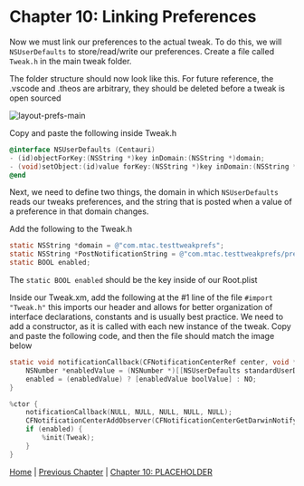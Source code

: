 # Chapter 10: Linking Preferences

Now we must link our preferences to the actual tweak. To do this, we will ```NSUserDefaults``` to store/read/write our preferences. Create a file called ```Tweak.h``` in the main tweak folder. 

The folder structure should now look like this. For future reference, the .vscode and .theos are arbitrary, they should be deleted before a tweak is open sourced

![layout-prefs-main](https://github.com/MTACS/TweakGuide/blob/master/images/layout-prefs-main.png)

Copy and paste the following inside Tweak.h

```objective-c
@interface NSUserDefaults (Centauri)
- (id)objectForKey:(NSString *)key inDomain:(NSString *)domain;
- (void)setObject:(id)value forKey:(NSString *)key inDomain:(NSString *)domain;
@end
```

Next, we need to define two things, the domain in which ```NSUserDefaults``` reads our tweaks preferences, and the string that is posted when a value of a preference in that domain changes.

Add the following to the Tweak.h

```objective-c
static NSString *domain = @"com.mtac.testtweakprefs";
static NSString *PostNotificationString = @"com.mtac.testtweakprefs/preferences.changed";
static BOOL enabled;
```

The ```static BOOL enabled``` should be the key inside of our Root.plist

Inside our Tweak.xm, add the following at the #1 line of the file ```#import "Tweak.h"``` this imports our header and allows for better organization of interface declarations, constants and is usually best practice. We need to add a constructor, as it is called with each new instance of the tweak. Copy and paste the following code, and then the file should match the image below

```objective-c
static void notificationCallback(CFNotificationCenterRef center, void *observer, CFStringRef name, const void *object, CFDictionaryRef userInfo) {
	NSNumber *enabledValue = (NSNumber *)[[NSUserDefaults standardUserDefaults] objectForKey:@"enabled" inDomain:domain];
	enabled = (enabledValue) ? [enabledValue boolValue] : NO;
}

%ctor {
	notificationCallback(NULL, NULL, NULL, NULL, NULL);
	CFNotificationCenterAddObserver(CFNotificationCenterGetDarwinNotifyCenter(), NULL, notificationCallback, (CFStringRef)PostNotificationString, NULL, CFNotificationSuspensionBehaviorCoalesce);
	if (enabled) {
		%init(Tweak);
	}
}
```



[Home](https://github.com/MTACS/TweakGuide/blob/master/README.md) | [Previous Chapter](https://github.com/MTACS/TweakGuide/blob/master/chapters/9.md) | [Chapter 10: PLACEHOLDER](https://github.com/MTACS/TweakGuide/blob/master/chapters/11.md)
